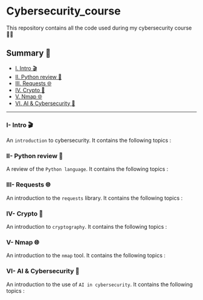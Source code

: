 # Cybersecurity_course
This repository contains all the code used during my cybersecurity course 🕵️‍♂️

## Summary 📑

- [I. Intro 🎬](/0-intro/)
- [II. Python review 🐍](/1-Python%20review/)
- [III. Requests 🌐](/2-Requests/)
- [IV. Crypto 📜](/3-Crypto/)
- [V. Nmap 🌐](/4-Nmap/)
- [VI. AI & Cybersecurity 🤖](/5-AI%20en%20cybersecurité/)

---

### I- Intro 🎬

An `introduction` to cybersecurity. It contains the following topics :

### II- Python review 🐍

A review of the `Python language`. It contains the following topics :

### III- Requests 🌐

An introduction to the `requests` library. It contains the following topics :

### IV- Crypto 📜

An introduction to `cryptography`. It contains the following topics :

### V- Nmap 🌐

An introduction to the `nmap` tool. It contains the following topics :

### VI- AI & Cybersecurity 🤖

An introduction to the use of `AI in cybersecurity`. It contains the following topics :

